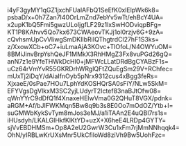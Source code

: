 i4yF3gyMY1qGZ1jxchFUalAFbQ1SeEfK0xlElpWk6k8=
psbaD/x+0h7Zan7I40OrLmZnd7ebYv5wTt/ehBcY4UA=
x2upK1bQ5Fmi5gwzULoIjgfLF29z1lxSwHODviqpBFg=
KT1P8KAhvv5Qo7kx673CWAeovTKJj1ol0rzjv6G+9zA=
cQvhsmUpCvVIiwgSmDKIlbRiIQThgtrdCl27hF1S3ks=
z/XxowXCb+oC7+iuLmaAjA3KOvc+TIOfoL/N4OWYuOM=
8BMiJinvBrpYshQeJF1MMkX3RhHMgZ3Fx8vuPGd26gQ=
anN7z1e9YfeTHWkDcHI0+jMFWcLLatDRdBgCYABzF1s=
uCz64rVmYvR55GKRDrhWRglQFtZQuEgSm29V+RChfec=
mUxTj2iDqY/dAiaIfnOyb5pNrx9312cus4xBgg3feRs=
XjxaeE/0sPae7HOu7LphYdKOSHQrSA0sFiY/NLw5SkM=
EFYVgsDgVlkxM3SC2yjLUdyrT2Ictef83naBJtOfw08=
qWnYYrC9dDfQ1f4XnaxeHElwVma0G2QHuT8VGX/pdnk=
aRGM+Af/bJIFWKMqn5Bw8q9b3s8E0Oo7mOdOZ/Ytb+I=
suGMWbKykSvTym8mJos3eMJ/a1iTAAn2E4uQBI7rs1s=
iHUsdyh/LKALGIHkfKlKtYD+uzX+X6heE4LRDp4GYTY=
sjVvEBDHMSm+Op8A2eU2GwrW3Cu1xFm7rjMmNNhqqk4=
OhN/yIRBLwKrUXsMnr5UkCfiloWd8ziVh9Bw5UohFzc=
